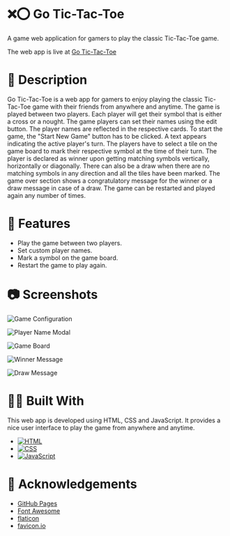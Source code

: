 # ❌⭕ Go Tic-Tac-Toe 

A game web application for gamers to play the classic Tic-Tac-Toe game.

The web app is live at [Go Tic-Tac-Toe](https://abhithere.github.io/go-tic-tac-toe/)

# 📃 Description

Go Tic-Tac-Toe is a web app for gamers to enjoy playing the classic Tic-Tac-Toe game with their friends from anywhere and anytime.
The game is played between two players. Each player will get their symbol that is either a cross or a nought.
The game players can set their names using the edit button. The player names are reflected in the respective cards.
To start the game, the "Start New Game" button has to be clicked. A text appears indicating the active player's turn. The players have to select a tile on the game board to mark their respective symbol at the time of their turn.
The player is declared as winner upon getting matching symbols vertically, horizontally or diagonally. There can also be a draw when there are no matching symbols in any direction and all the tiles have been marked.
The game over section shows a congratulatory message for the winner or a draw message in case of a draw. The game can be restarted and played again any number of times.

# 🎯 Features

* Play the game between two players.
* Set custom player names.
* Mark a symbol on the game board.
* Restart the game to play again.

# 📷 Screenshots

![Game Configuration](https://user-images.githubusercontent.com/74660692/203707875-a7c3695a-c7db-4f9a-89fc-1f5d519437bb.png)


![Player Name Modal](https://user-images.githubusercontent.com/74660692/203707921-cca9f2a8-0e3f-4b99-8cbc-0858908216ca.png)


![Game Board](https://user-images.githubusercontent.com/74660692/203707962-01c83998-45ff-4ad2-b432-083e45db7fc7.png)


![Winner Message](https://user-images.githubusercontent.com/74660692/203707978-ecdb030c-8cb1-46bd-b115-750af43c28c9.png)


![Draw Message](https://user-images.githubusercontent.com/74660692/203708010-3e8f82da-9897-4884-a872-6679c9547a0c.png)

# 👨‍💻 Built With

This web app is developed using HTML, CSS and JavaScript. It provides a nice user interface to play the game from anywhere and anytime.

* [![HTML][html-shield]][html-url]
* [![CSS][css-shield]][css-url]
* [![JavaScript][javascript-shield]][javascript-url]

# 📝 Acknowledgements

* [GitHub Pages](https://pages.github.com)
* [Font Awesome](https://fontawesome.com)
* [flaticon](https://www.flaticon.com/)
* [favicon.io](https://favicon.io/)

<!-- REFERENCE VARIABLES -->
[html-shield]: https://img.shields.io/badge/html5-%23E34F26.svg?style=for-the-badge&logo=html5&logoColor=white
[html-url]: https://www.w3.org/html/
[css-shield]: https://img.shields.io/badge/css3-%231572B6.svg?style=for-the-badge&logo=css3&logoColor=white
[css-url]: https://www.w3.org/Style/CSS/Overview.en.html
[javascript-shield]: https://img.shields.io/badge/javascript-%23323330.svg?style=for-the-badge&logo=javascript&logoColor=%23F7DF1E
[javascript-url]: https://tc39.es/ecma262/

